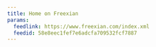```yaml
---
title: Home on Freexian
params:
  feedlink: https://www.freexian.com/index.xml
  feedid: 58e8eec1fef7e6adcfa709532fcf7887
---
```

